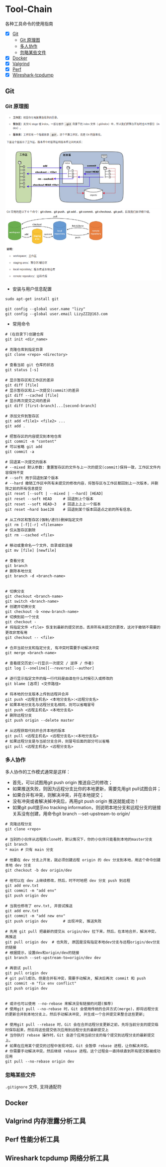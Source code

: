 # Tool-Chain
各种工具命令的使用指南

- [x] [Git](#git)
  - [Git 原理图](#git-原理图)
  - [多人协作](#多人协作)
  - [忽略某些文件](#忽略某些文件)
- [x] [Docker](#docker)
- [x] [Valgrind](#valgrind-内存泄露分析工具)
- [x] [Perf](#perf-性能分析工具)
- [x] [Wireshark-tcpdump](#wireshark-tcpdump-网络分析工具)

## Git
### Git 原理图
![image-git1](./images/git-1.jpg)
![image-git2](./images/git-2.jpg)
* 安装与用户信息配置
```shell
sudo apt-get install git

git config --global user.name "lizy"
git config --global user.email LizyZZZ@163.com
```
* 常用命令  
```Shell
# (在目录下)创建仓库
git init <dir_name>

# 克隆仓库到指定目录
git clone <repo> <directory>

# 查看当前 git 仓库的状态
git status [-s]

# 显示暂存区和工作区的差异
git diff [file]
# 显示暂存区和上一次提交(commit)的差异
git diff --cached [file]
# 显示两次提交之间的差异
git diff [first-branch]...[second-branch]

# 添加文件到暂存区
git add <file1> <file2> ...
git add .

# 把暂存区的内容提交到本地仓库
git commit -m "content"
# 可以省略 git add
git commit -a

# 回退某一次提交的版本
# --mixed 默认参数: 重置暂存区的文件与上一次的提交(commit)保持一致，工作区文件内容保持不变
# --soft 用于回退到某个版本
# --hard 撤销工作区中所有未提交的修改内容，将暂存区与工作区都回到上一次版本，并删除之前的所有信息提交
git reset [--soft | --mixed | --hard] [HEAD]
git reset --soft HEAD     # 回退到上个版本
git reset --soft HEAD~3   # 回退上上上一个版本 
git reset –hard bae128    # 回退到某个版本回退点之前的所有信息。 

# 从工作区和暂存区(强制/递归)删掉指定文件
git rm [-f][-r] <filename>
# 仅从暂存区删除
git rm --cached <file>

# 移动或重命名一个文件、目录或软连接
git mv [file] [newfile]

# 查看分支
git branch
# 删除本地分支
git branch -d <branch-name>


# 切换分支
git checkout <branch-name>
git switch <branch-name>
# 创建并切换分支
git checkout -b <new-branch-name>
# 切换到前一个分支
git checkout -
# 将指定文件 <file> 恢复到最新的提交状态，丢弃所有未提交的更改，这对于撤销不需要的更改非常有用
git checkout -- <file>

# 合并当前分支和指定分支, 有冲突时需要手动解决冲突
git merge <branch-name>

# 查看提交历史(一行显示一次提交 / 逆序 / 作者)
git log [--oneline][--reverse][--author]

# 逐行显示指定文件的每一行代码是由谁在什么时候引入或修改的
git blame [选项] <文件路径>

# 将本地的分支版本上传到远程并合并
git push <远程主机名> <本地分支名>:<远程分支名>
# 如果本地分支名与远程分支名相同，则可以省略冒号
git push <远程主机名> <本地分支名>
# 删除远程分支
git push origin --delete master

# 从远程获取代码并合并本地的版本
git pull <远程主机名> <远程分支名>:<本地分支名>
# 如果远程分支是与当前分支合并，则冒号后面的部分可以省略
git pull <远程主机名> <远程分支名>
```

### 多人协作
多人协作的工作模式通常是这样：  
* 首先，可以试图用git push origin <branch-name>推送自己的修改；
* 如果推送失败，则因为远程分支比你的本地更新，需要先用git pull试图合并；
* 如果合并有冲突，则解决冲突，并在本地提交；
* 没有冲突或者解决掉冲突后，再用git push origin <branch-name>推送就能成功！
* 如果git pull提示no tracking information，则说明本地分支和远程分支的链接关系没有创建，用命令git branch --set-upstream-to <branch-name> origin/<branch-name>
```Shell
# 克隆远程分支
git clone <repo>

# 当别的小伙伴从远程库clone时，默认情况下，你的小伙伴只能看到本地的master分支
git branch
* main # 只有 main 分支

# 他要在 dev 分支上开发，就必须创建远程 origin 的 dev 分支到本地，用这个命令创建本地 dev 分支
git checkout -b dev origin/dev

# 他可以在 dev 上继续修改，然后，时不时地把 dev 分支 push 到远程
git add env.txt
git commit -m "add env"
git push origin dev

# 当我也修改了 env.txt, 并尝试推送
git add env.txt
git commit -m "add new env"
git push origin dev       # 出现冲突, 推送失败

# 先用 git pull 把最新的提交从 origin/dev 拉下来，然后，在本地合并，解决冲突，再推送
git pull origin dev  # 也失败, 原因是没有指定本地dev分支与远程origin/dev分支的链接
# 根据提示，设置dev和origin/dev的链接
git branch --set-upstream-to=origin/dev dev

# 再尝试 pull
git pull origin dev
# git pull成功，但是合并有冲突，需要手动解决, 解决后再次 commit 和 push
git commit -m "fix env conflict"
git push origin dev


# 或许也可以使用 --no-rebase 来解决没有链接的问题(推荐)
# 使用git pull --no-rebase 时，Git 会使用传统的合并方式(merge)，即将远程分支的更新合并到本地分支上，然后手动解决冲突, 并生成一个合并提交来整合这些更新;

# 使用git pull --rebase 时，Git 会在合并远程分支更新之前，先将当前分支的提交临时保存起来，然后将这些提交依次应用到远程分支的最新提交上
# 当你执行 rebase 操作时，Git 会逐个应用当前分支的每个提交到远程分支的最新提交上。
# 如果在应用某个提交的过程中发现冲突，Git 会暂停 rebase 进程，让你解决冲突。
# 你需要手动解决冲突，然后继续 rebase 进程。这个过程会一直持续直到所有提交都被成功应用
git pull --no-rebase origin dev
```

### 忽略某些文件
`.gitignore` 文件, 支持通配符

## Docker


## Valgrind 内存泄露分析工具


## Perf 性能分析工具


## Wireshark tcpdump 网络分析工具